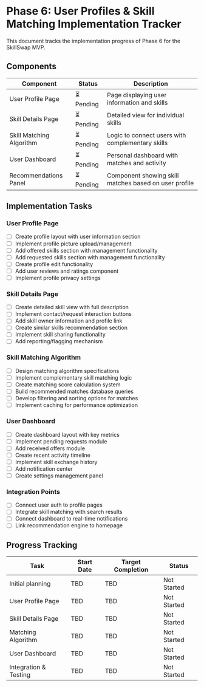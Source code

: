 # Phase 6: User Profiles & Skill Matching Implementation Tracker

This document tracks the implementation progress of Phase 6 for the SkillSwap MVP.

## Components

| Component | Status | Description |
|-----------|--------|-------------|
| User Profile Page | ⏳ Pending | Page displaying user information and skills |
| Skill Details Page | ⏳ Pending | Detailed view for individual skills |
| Skill Matching Algorithm | ⏳ Pending | Logic to connect users with complementary skills |
| User Dashboard | ⏳ Pending | Personal dashboard with matches and activity |
| Recommendations Panel | ⏳ Pending | Component showing skill matches based on user profile |

## Implementation Tasks

### User Profile Page
- [ ] Create profile layout with user information section
- [ ] Implement profile picture upload/management
- [ ] Add offered skills section with management functionality
- [ ] Add requested skills section with management functionality
- [ ] Create profile edit functionality
- [ ] Add user reviews and ratings component
- [ ] Implement profile privacy settings

### Skill Details Page
- [ ] Create detailed skill view with full description
- [ ] Implement contact/request interaction buttons
- [ ] Add skill owner information and profile link
- [ ] Create similar skills recommendation section
- [ ] Implement skill sharing functionality
- [ ] Add reporting/flagging mechanism

### Skill Matching Algorithm
- [ ] Design matching algorithm specifications
- [ ] Implement complementary skill matching logic
- [ ] Create matching score calculation system
- [ ] Build recommended matches database queries
- [ ] Develop filtering and sorting options for matches
- [ ] Implement caching for performance optimization

### User Dashboard
- [ ] Create dashboard layout with key metrics
- [ ] Implement pending requests module
- [ ] Add received offers module
- [ ] Create recent activity timeline
- [ ] Implement skill exchange history
- [ ] Add notification center
- [ ] Create settings management panel

### Integration Points
- [ ] Connect user auth to profile pages
- [ ] Integrate skill matching with search results
- [ ] Connect dashboard to real-time notifications
- [ ] Link recommendation engine to homepage

## Progress Tracking

| Task | Start Date | Target Completion | Status |
|------|------------|-------------------|--------|
| Initial planning | TBD | TBD | Not Started |
| User Profile Page | TBD | TBD | Not Started |
| Skill Details Page | TBD | TBD | Not Started |
| Matching Algorithm | TBD | TBD | Not Started |
| User Dashboard | TBD | TBD | Not Started |
| Integration & Testing | TBD | TBD | Not Started |
